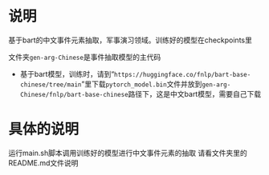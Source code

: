 # 说明
基于bart的中文事件元素抽取，军事演习领域。训练好的模型在checkpoints里


文件夹`gen-arg-Chinese`是事件抽取模型的主代码
- 基于bart模型，训练时，请到“`https://huggingface.co/fnlp/bart-base-chinese/tree/main`”里下载`pytorch_model.bin`文件并放到`gen-arg-Chinese/fnlp/bart-base-chinese`路径下，这是中文bart模型，需要自己下载

# 具体的说明
运行main.sh脚本调用训练好的模型进行中文事件元素的抽取
请看文件夹里的README.md文件说明